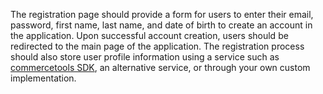 The registration page should provide a form for users to enter their email, password, first name, last name, and date of birth to create an account in the application. Upon successful account creation, users should be redirected to the main page of the application. The registration process should also store user profile information using a service such as [commercetools SDK](https://docs.commercetools.com/api/projects/customers#create-sign-up-customer), an alternative service, or through your own custom implementation.

<!-- ### 1. Input Validation (10 points)

- Implement client-side validation for all required fields in the registration form, such as email, password, first name, last name, and date of birth.
- Display clear error messages indicating any validation issues, such as an improperly formatted email or a weak password.

### 2. Integration with Authentication Service (20 points)

- Integrate the registration form with a chosen authentication service, such as commercetools or Firebase, to handle user registration.
- Implement error handling for failed registration attempts, and display user-friendly error messages.

### 3. State Management and Redirection (10 points)

- Ensure proper user registration state management and successful account creation.
- Redirect users to the application's main page upon successful account creation. -->

<!-- ### 4. Integration with commercetools (or alternative) for User Profiles and Addresses (30 points)

- Leverage a back-end service, such as commercetools SDK, an alternative solution, or your own custom implementation, to manage user data and profile information upon registration, including first name, last name, date of birth, and multiple addresses (e.g., home, work, or other address types).
- Allow users to set a default address during registration.
- Enable users to select different billing and shipping addresses or choose a single address for both billing and shipping during the registration process. -->